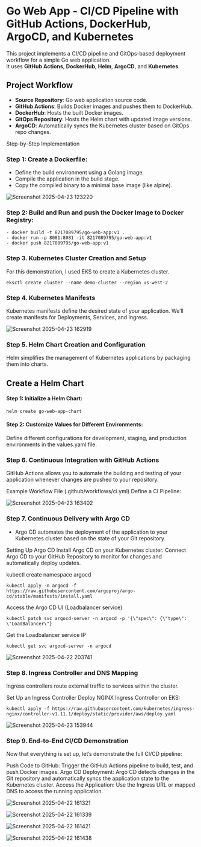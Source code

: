 # Go Web App - CI/CD Pipeline with GitHub Actions, DockerHub, ArgoCD, and Kubernetes

This project implements a CI/CD pipeline and GitOps-based deployment workflow for a simple Go web application.  
It uses **GitHub Actions**, **DockerHub**, **Helm**, **ArgoCD**, and **Kubernetes**.

## Project Workflow

- **Source Repository**: Go web application source code.
- **GitHub Actions**: Builds Docker images and pushes them to DockerHub.
- **DockerHub**: Hosts the built Docker images.
- **GitOps Repository**: Hosts the Helm chart with updated image versions.
- **ArgoCD**: Automatically syncs the Kubernetes cluster based on GitOps repo changes.

Step-by-Step Implementation

### Step 1: Create a Dockerfile:

- Define the build environment using a Golang image.
- Compile the application in the build stage.
- Copy the compiled binary to a minimal base image (like alpine).

![Screenshot 2025-04-23 123220](https://github.com/user-attachments/assets/4248c596-fe19-4749-befb-cc742705539d)

### Step 2: Build and Run and push the Docker Image to Docker Registry:
```
- docker build -t 8217089795/go-web-app:v1 .
- docker run -p 8081:8081 -it 8217089795/go-web-app:v1
- docker push 8217089795/go-web-app:v1
```
### Step 3. Kubernetes Cluster Creation and Setup

For this demonstration, I used EKS to create a Kubernetes cluster.
```
eksctl create cluster --name demo-cluster --region us-west-2
```
### Step 4.  Kubernetes Manifests

Kubernetes manifests define the desired state of your application. We’ll create manifests for Deployments, Services, and Ingress.

![Screenshot 2025-04-23 162919](https://github.com/user-attachments/assets/fdbc6748-e1b3-4221-b165-65229e93971e)

### Step 5. Helm Chart Creation and Configuration
Helm simplifies the management of Kubernetes applications by packaging them into charts.


## Create a Helm Chart
#### Step 1: Initialize a Helm Chart:
```
helm create go-web-app-chart
```
#### Step 2: Customize Values for Different Environments:
Define different configurations for development, staging, and production environments in the values.yaml file.


### Step 6. Continuous Integration with GitHub Actions
GitHub Actions allows you to automate the building and testing of your application whenever changes are pushed to your repository.

Example Workflow File (.github/workflows/ci.yml)
Define a CI Pipeline:


![Screenshot 2025-04-23 163402](https://github.com/user-attachments/assets/75337ff1-51eb-4523-9b76-f71419e0b34b)




### Step 7. Continuous Delivery with Argo CD
- Argo CD automates the deployment of the application to your Kubernetes cluster based on the state of your Git repository.


Setting Up Argo CD
Install Argo CD on your Kubernetes cluster.
Connect Argo CD to your GitHub Repository to monitor for changes and automatically deploy updates.

kubectl create namespace argocd
```
kubectl apply -n argocd -f https://raw.githubusercontent.com/argoproj/argo-cd/stable/manifests/install.yaml
````
Access the Argo CD UI (Loadbalancer service)
```
kubectl patch svc argocd-server -n argocd -p '{\"spec\": {\"type\": \"LoadBalancer\"}
```
Get the Loadbalancer service IP
```
kubectl get svc argocd-server -n argocd
````
![Screenshot 2025-04-22 203741](https://github.com/user-attachments/assets/937fe6bd-a6c3-4f4f-b214-989d108d1d2f)



### Step 8. Ingress Controller and DNS Mapping
Ingress controllers route external traffic to services within the cluster.

Set Up an Ingress Controller
Deploy NGINX Ingress Controller on EKS:
```
kubectl apply -f https://raw.githubusercontent.com/kubernetes/ingress-nginx/controller-v1.11.1/deploy/static/provider/aws/deploy.yaml
```


![Screenshot 2025-04-23 153944](https://github.com/user-attachments/assets/772ee407-0974-45e5-ac33-ea8c41cc8a03)


### Step 9. End-to-End CI/CD Demonstration
Now that everything is set up, let’s demonstrate the full CI/CD pipeline:

Push Code to GitHub: Trigger the GitHub Actions pipeline to build, test, and push Docker images.
Argo CD Deployment: Argo CD detects changes in the Git repository and automatically syncs the application state to the Kubernetes cluster.
Access the Application: Use the Ingress URL or mapped DNS to access the running application.

![Screenshot 2025-04-22 161321](https://github.com/user-attachments/assets/0b8a3709-5bd4-46e4-8260-a9bafe4efa5e)

![Screenshot 2025-04-22 161339](https://github.com/user-attachments/assets/653a0f8d-625a-458f-a409-59c7721ce7fc)

![Screenshot 2025-04-22 161421](https://github.com/user-attachments/assets/a932482c-79b0-499a-9aeb-9fcb81e8339c)

![Screenshot 2025-04-22 161438](https://github.com/user-attachments/assets/18b6f343-f3b6-4a03-8ca6-eb3027af001c)



















